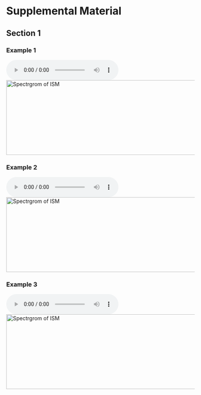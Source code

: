 <script type="text/x-mathjax-config"> MathJax.Hub.Config({ TeX: { equationNumbers: { autoNumber: "all" } } }); </script>
<script type="text/x-mathjax-config">
	MathJax.Hub.Config({
		tex2jax: {
			inlineMath: [ ['$','$'], ["\\(","\\)"] ],
      processEscapes: true
  }
});
</script>
<script src="https://cdn.mathjax.org/mathjax/latest/MathJax.js?config=TeX-AMS-MML_HTMLorMML" type="text/javascript"></script>

<!-- ... -->

<link href="https://maxcdn.bootstrapcdn.com/font-awesome/4.7.0/css/font-awesome.min.css" rel="stylesheet" integrity="sha384-wvfXpqpZZVQGK6TAh5PVlGOfQNHSoD2xbE+QkPxCAFlNEevoEH3Sl0sibVcOQVnN" crossorigin="anonymous" />
<link rel="stylesheet" href="{{ site.baseurl}}/css/trackswitch.min.css" />




    
# Supplemental Material


## Section 1
 

### Example 1

<audio controls>
  <source src="{{ site.baseurl}}/examples/sounds/ism.wav" type="audio/ogg">
  <source src="{{ site.baseurl}}/examples/sounds/ism.wav" type="audio/mpeg">
  Your browser does not support the audio tag. 
</audio>

<img src="{{ site.baseurl}}/examples/images/Fig9a.png" alt="Spectrgrom of ISM" style="height: 200px; width:600px;"/>

### Example 2

<audio controls>
  <source src="{{ site.baseurl}}/examples/sounds/stochastic.wav" type="audio/ogg">
  <source src="{{ site.baseurl}}/examples/sounds/stochastic.wav" type="audio/mpeg">
  Your browser does not support the audio tag. 
</audio>

<img src="{{ site.baseurl}}/examples/images/Fig9b.png" alt="Spectrgrom of ISM" style="height: 200px; width:600px;"/>


### Example 3

<audio controls>
  <source src="{{ site.baseurl}}/examples/sounds/combined.wav" type="audio/ogg">
  <source src="{{ site.baseurl}}/examples/sounds/combined.wav" type="audio/mpeg">
  Your browser does not support the audio tag. 
</audio>

<img src="{{ site.baseurl}}/docs/examples/images/Fig9c.png" alt="Spectrgrom of ISM" style="height: 200px; width:600px;"/>


